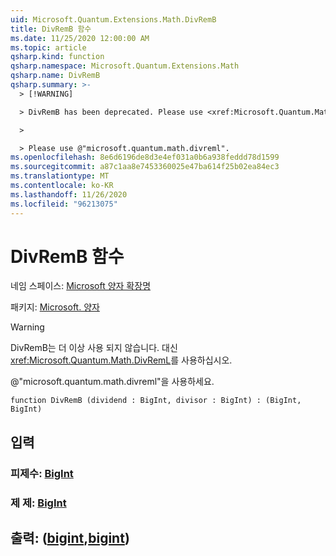 ```yaml
---
uid: Microsoft.Quantum.Extensions.Math.DivRemB
title: DivRemB 함수
ms.date: 11/25/2020 12:00:00 AM
ms.topic: article
qsharp.kind: function
qsharp.namespace: Microsoft.Quantum.Extensions.Math
qsharp.name: DivRemB
qsharp.summary: >-
  > [!WARNING]

  > DivRemB has been deprecated. Please use <xref:Microsoft.Quantum.Math.DivRemL> instead.

  >

  > Please use @"microsoft.quantum.math.divreml".
ms.openlocfilehash: 8e6d6196de8d3e4ef031a0b6a938feddd78d1599
ms.sourcegitcommit: a87c1aa8e7453360025e47ba614f25b02ea84ec3
ms.translationtype: MT
ms.contentlocale: ko-KR
ms.lasthandoff: 11/26/2020
ms.locfileid: "96213075"
---
```

# <a name="divremb-function"></a>DivRemB 함수

네임 스페이스: [Microsoft 양자 확장명](xref:Microsoft.Quantum.Extensions.Math)

패키지: [Microsoft. 양자](https://nuget.org/packages/Microsoft.Quantum.QSharp.Core)


> [!WARNING]
> DivRemB는 더 이상 사용 되지 않습니다. 대신 <xref:Microsoft.Quantum.Math.DivRemL>를 사용하십시오.
>
> @"microsoft.quantum.math.divreml"을 사용하세요.



```qsharp
function DivRemB (dividend : BigInt, divisor : BigInt) : (BigInt, BigInt)
```


## <a name="input"></a>입력

### <a name="dividend--bigint"></a>피제수: [BigInt](xref:microsoft.quantum.lang-ref.bigint)




### <a name="divisor--bigint"></a>제 제: [BigInt](xref:microsoft.quantum.lang-ref.bigint)





## <a name="output--bigintbigint"></a>출력: ([bigint](xref:microsoft.quantum.lang-ref.bigint),[bigint](xref:microsoft.quantum.lang-ref.bigint))

